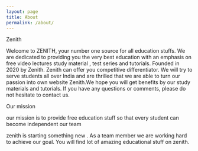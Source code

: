 ```yaml
---
layout: page
title: About
permalink: /about/
---
```


Zenith

Welcome to ZENITH, your number one source for all education stuffs. We are dedicated to providing you the very best education with an emphasis on free video lectures study material , test series and tutorials. Founded in 2020 by Zenith. Zenith can offer you competitive differentiator. We will try to serve students all over India and are thrilled that we are able to turn our passion into own website Zenith.We hope you will get benefits by our study materials and tutorials. If you have any questions or comments, please do not hesitate to contact us.

Our mission

our mission is to provide free education stuff so that every student can become independent
our team

zenith is starting something new . As a team member we are working hard to achieve our goal. You will find lot of amazing educational stuff on zenith.